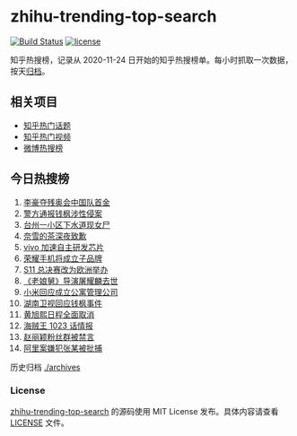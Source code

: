 # zhihu-trending-top-search

[![Build Status](https://github.com/justjavac/zhihu-trending-top-search/workflows/ci/badge.svg?branch=main)](https://github.com/justjavac/zhihu-trending-top-search/actions)
[![license](https://img.shields.io/github/license/justjavac/zhihu-trending-top-search)](https://github.com/justjavac/zhihu-trending-top-search/blob/main/LICENSE)

知乎热搜榜，记录从 2020-11-24 日开始的知乎热搜榜单。每小时抓取一次数据，按天[归档](./archives)。

## 相关项目

- [知乎热门话题](https://github.com/justjavac/zhihu-trending-hot-questions)
- [知乎热门视频](https://github.com/justjavac/zhihu-trending-hot-video)
- [微博热搜榜](https://github.com/justjavac/weibo-trending-hot-search)

## 今日热搜榜

<!-- BEGIN -->
<!-- 最后更新时间 Thu Aug 26 2021 03:04:52 GMT+0800 (China Standard Time) -->

1. [李豪夺残奥会中国队首金](https://www.zhihu.com/search?q=李豪)
1. [警方通报钱枫涉性侵案](https://www.zhihu.com/search?q=钱枫)
1. [台州一小区下水道现女尸](https://www.zhihu.com/search?q=台州女尸)
1. [奈雪的茶深夜致歉](https://www.zhihu.com/search?q=奈雪的茶)
1. [vivo 加速自主研发芯片](https://www.zhihu.com/search?q=vivo芯片)
1. [荣耀手机将成立子品牌](https://www.zhihu.com/search?q=星耀)
1. [S11 总决赛改为欧洲举办](https://www.zhihu.com/search?q=s11全球总决赛)
1. [《老娘舅》导演屠耀麟去世](https://www.zhihu.com/search?q=屠耀麟)
1. [小米回应成立公寓管理公司](https://www.zhihu.com/search?q=小米公寓)
1. [湖南卫视回应钱枫事件](https://www.zhihu.com/search?q=湖南卫视回应)
1. [黄旭熙日程全面取消](https://www.zhihu.com/search?q=黄旭熙)
1. [海贼王 1023 话情报](https://www.zhihu.com/search?q=海贼王)
1. [赵丽颖粉丝群被禁言](https://www.zhihu.com/search?q=赵丽颖粉丝群)
1. [阿里案嫌犯张某被批捕](https://www.zhihu.com/search?q=阿里张某)

<!-- END -->

历史归档 [./archives](./archives)

### License

[zhihu-trending-top-search](https://github.com/justjavac/zhihu-trending-top-search)
的源码使用 MIT License 发布。具体内容请查看 [LICENSE](./LICENSE) 文件。

